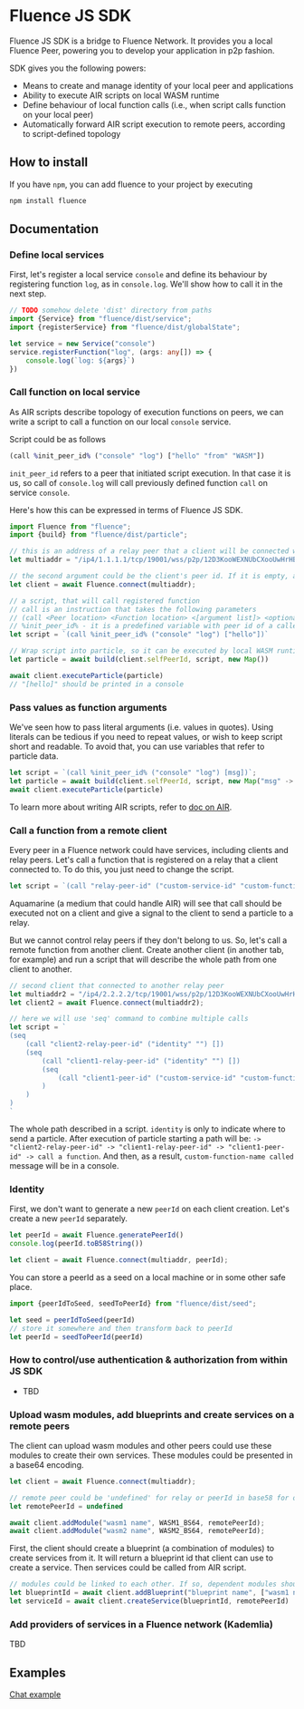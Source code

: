 # Fluence JS SDK
Fluence JS SDK is a bridge to Fluence Network. It provides you a local Fluence Peer, powering you to develop your application in p2p fashion. 

SDK gives you the following powers: 
- Means to create and manage identity of your local peer and applications
- Ability to execute AIR scripts on local WASM runtime
- Define behaviour of local function calls (i.e., when script calls function on your local peer)
- Automatically forward AIR script execution to remote peers, according to script-defined topology

## How to install

If you have `npm`, you can add fluence to your project by executing

```bash
npm install fluence
```

## Documentation

### Define local services
First, let's register a local service `console` and define its behaviour by registering function `log`, as in `console.log`. We'll show how to call it in the next step.

```typescript
// TODO somehow delete 'dist' directory from paths
import {Service} from "fluence/dist/service";
import {registerService} from "fluence/dist/globalState";

let service = new Service("console")
service.registerFunction("log", (args: any[]) => {
    console.log(`log: ${args}`)
})
```

### Call function on local service

As AIR scripts describe topology of execution functions on peers, we can write a script to call a function on our local `console` service.

Script could be as follows
```clojure
(call %init_peer_id% ("console" "log") ["hello" "from" "WASM"])
```

`init_peer_id` refers to a peer that initiated script execution. In that case it is us, so call of `console.log` will call previously defined function `call` on service `console`.

Here's how this can be expressed in terms of Fluence JS SDK.
```typescript
import Fluence from "fluence";
import {build} from "fluence/dist/particle";

// this is an address of a relay peer that a client will be connected with
let multiaddr = "/ip4/1.1.1.1/tcp/19001/wss/p2p/12D3KooWEXNUbCXooUwHrHBbrmjsrpHXoEphPwbjQXEGyzbqKnE9"

// the second argument could be the client's peer id. If it is empty, a new peer id will be generated
let client = await Fluence.connect(multiaddr);

// a script, that will call registered function
// call is an instruction that takes the following parameters
// (call <Peer location> <Function location> <[argument list]> <optional output>)
// %init_peer_id% - it is a predefined variable with peer id of a caller 
let script = `(call %init_peer_id% ("console" "log") ["hello"])`

// Wrap script into particle, so it can be executed by local WASM runtime
let particle = await build(client.selfPeerId, script, new Map())

await client.executeParticle(particle)
// "[hello]" should be printed in a console
```

### Pass values as function arguments
We've seen how to pass literal arguments (i.e. values in quotes). Using literals can be tedious if you need to repeat values, or wish to keep script short and readable. To avoid that, you can use variables that refer to particle data.

```typescript
let script = `(call %init_peer_id% ("console" "log") [msg])`;
let particle = await build(client.selfPeerId, script, new Map("msg" -> "hello"));
await client.executeParticle(particle)
```

To learn more about writing AIR scripts, refer to [doc on AIR](https://fluence-labs.readme.io/docs/air-choreography-scripts).

### Call a function from a remote client

Every peer in a Fluence network could have services, including clients and relay peers. Let's call a function that is registered on a relay that a client connected to. To do this, you just need to change the script.

```typescript
let script = `(call "relay-peer-id" ("custom-service-id" "custom-function-name") [])`
```

Aquamarine (a medium that could handle AIR) will see that call should be executed not on a client and give a signal to the client to send a particle to a relay.

But we cannot control relay peers if they don't belong to us. So, let's call a remote function from another client. Create another client (in another tab, for example) and run a script that will describe the whole path from one client to another.

```typescript
// second client that connected to another relay peer
let multiaddr2 = "/ip4/2.2.2.2/tcp/19001/wss/p2p/12D3KooWEXNUbCXooUwHrHBbrmjsrpHXoEphPwbjQXEGyzbqKnE9"
let client2 = await Fluence.connect(multiaddr2);

// here we will use 'seq' command to combine multiple calls
let script = `
(seq
    (call "client2-relay-peer-id" ("identity" "") [])
    (seq
        (call "client1-relay-peer-id" ("identity" "") [])  
        (seq
            (call "client1-peer-id" ("custom-service-id" "custom-function-name") [])
        )
    )
)
`
```

The whole path described in a script. `identity` is only to indicate where to send a particle. 
After execution of particle starting a path will be: `-> "client2-relay-peer-id" -> "client1-relay-peer-id" -> "client1-peer-id" -> call a function`. And then, as a result, `custom-function-name called` message will be in a console. 

### Identity

First, we don't want to generate a new `peerId` on each client creation. Let's create a new `peerId` separately.

```typescript
let peerId = await Fluence.generatePeerId()
console.log(peerId.toB58String())

let client = await Fluence.connect(multiaddr, peerId);
``` 

You can store a peerId as a seed on a local machine or in some other safe place.
```typescript
import {peerIdToSeed, seedToPeerId} from "fluence/dist/seed";

let seed = peerIdToSeed(peerId)
// store it somewhere and then transform back to peerId
let peerId = seedToPeerId(peerId)
```

### How to control/use authentication & authorization from within JS SDK
- TBD

### Upload wasm modules, add blueprints and create services on a remote peers   
The client can upload wasm modules and other peers could use these modules to create their own services. These modules could be presented in a base64 encoding.
```typescript
let client = await Fluence.connect(multiaddr);

// remote peer could be 'undefined' for relay or peerId in base58 for other remote peers in Fluence network
let remotePeerId = undefined

await client.addModule("wasm1 name", WASM1_BS64, remotePeerId);
await client.addModule("wasm2 name", WASM2_BS64, remotePeerId);
```

First, the client should create a blueprint (a combination of modules) to create services from it. It will return a blueprint id that client can use to create a service. Then services could be called from AIR script.

```typescript
// modules could be linked to each other. If so, dependent modules should be specified after dependencies.
let blueprintId = await client.addBlueprint("blueprint name", ["wasm1 name", "wasm2 name"], remotePeerId)
let serviceId = await client.createService(blueprintId, remotePeerId)
```

### Add providers of services in a Fluence network (Kademlia)
TBD

## Examples 
 
[Chat example](https://github.com/fluencelabs/aqua-demo/tree/master/demo)
